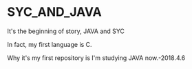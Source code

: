 # SYC_AND_JAVA
It's the beginning of story, JAVA and SYC

In fact, my first language is C. 

Why it's my first repository is I'm studying JAVA now.-2018.4.6
